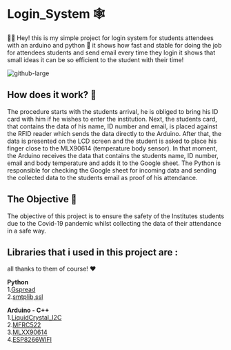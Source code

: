 # Login_System 🕸

👋🏻 Hey! this is my simple project for login system for students attendees with an arduino and python 🐍 it shows how fast and stable for doing the job for attendees students and send email every time they login it shows that small ideas it can be so efficient to the student with their time!

![github-large](https://www.aranacorp.com/wp-content/uploads/python-arduino.png)



## How does it work? 🤔<br/>
The procedure starts with the students arrival, he is obliged to bring his ID card with him if he wishes to enter the institution.
Next, the students card, that contains the data of his name, ID number and email, is placed against the RFID reader which sends the data directly to the Arduino.
After that, the data is presented on the LCD screen and the student is asked to place his finger close to the MLX90614 (temperature body sensor).
In that moment, the Arduino receives the data that contains the students name, ID number, email and body temperature and adds it to the Google sheet.
The Python is responsible for checking the Google sheet for incoming data and sending the collected data to the students email as proof of his attendance.

## The Objective 🎯<br/>
The objective of this project is to ensure the safety of the Institutes students due to the Covid-19 pandemic whilst collecting the data of their attendance in a safe way.
 
 
## Libraries that i used in this project are :
 all thanks to them of course! ♥


**Python**<br/>
1.[Gspread](https://github.com/burnash/gspread)<br/>
2.[smtplib,ssl](https://github.com/python/cpython)<br/>

**Arduino - C++**<br/>
1.[LiquidCrystal_I2C](https://github.com/johnrickman/LiquidCrystal_I2C)<br/>
2.[MFRC522](https://github.com/miguelbalboa/rfid)<br/>
3.[MLXX90614](https://github.com/adafruit/Adafruit-MLX90614-Library)<br/>
4.[ESP8266WIFI](https://github.com/ekstrand/ESP8266wifi)
